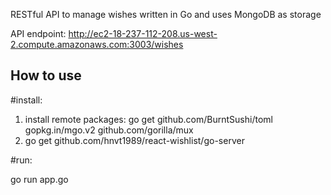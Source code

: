 RESTful API to manage wishes written in Go and uses MongoDB as storage

API endpoint: http://ec2-18-237-112-208.us-west-2.compute.amazonaws.com:3003/wishes

## How to use

#install:
1. install remote packages: go get github.com/BurntSushi/toml gopkg.in/mgo.v2 github.com/gorilla/mux
2. go get github.com/hnvt1989/react-wishlist/go-server

#run:

go run app.go
